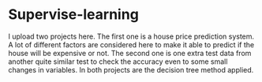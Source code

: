 # Supervise-learning

I upload two projects here. The first one is a house price prediction system. A lot of different factors are considered here to make it able to predict if the house will be expensive or not. The second one is one extra test data from another quite similar test to check the accuracy even to some small changes in variables. In both projects are the decision tree method applied.
